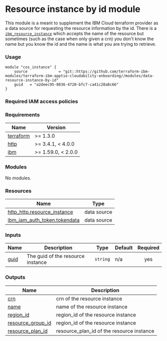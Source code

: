 <!-- Update the title -->
# Resource instance by id module

<!-- Add a description of module(s) in this repo -->
This module is a meant to supplement the IBM Cloud terraform provider as a data source for requesting the resource information by the id. There is a [`ibm_resource_instance`](https://registry.terraform.io/providers/IBM-Cloud/ibm/latest/docs/data-sources/resource_instance) which accepts the name of the resource but sometimes (such as the case when only given a crn) you don't know the name but you know the id and the name is what you are trying to retrieve.

### Usage

<!--
Add an example of the use of the module in the below code block.

Use real values instead of "var.<var_name>" or other placeholder values
unless real values don't help users know what to change.
-->

```hcl
module "cos_instance" {
    source              = "git::https://github.com/terraform-ibm-modules/terraform-ibm-apptio-cloudability-onboarding//modules/data-resource-instance-by-id"
    guid   = "a2deec95-0836-4720-bfc7-ca41c28a8c66"
}
```

### Required IAM access policies

<!-- PERMISSIONS REQUIRED TO RUN MODULE
If this module requires permissions, uncomment the following block and update
the sample permissions, following the format.
Replace the sample Account and IBM Cloud service names and roles with the
information in the console at
Manage > Access (IAM) > Access groups > Access policies.
-->

<!--
You need the following permissions to run this module.

- Account Management
    - **Sample Account Service** service
        - `Editor` platform access
        - `Manager` service access
    - IAM Services
        - **Sample Cloud Service** service
            - `Administrator` platform access
-->

<!-- NO PERMISSIONS FOR MODULE
If no permissions are required for the module, uncomment the following
statement instead the previous block.
-->

<!-- No permissions are needed to run this module.-->


<!-- Below content is automatically populated via pre-commit hook -->
<!-- BEGINNING OF PRE-COMMIT-TERRAFORM DOCS HOOK -->
### Requirements

| Name | Version |
|------|---------|
| <a name="requirement_terraform"></a> [terraform](#requirement\_terraform) | >= 1.3.0 |
| <a name="requirement_http"></a> [http](#requirement\_http) | >= 3.4.1, < 4.0.0 |
| <a name="requirement_ibm"></a> [ibm](#requirement\_ibm) | >= 1.59.0, < 2.0.0 |

### Modules

No modules.

### Resources

| Name | Type |
|------|------|
| [http_http.resource_instance](https://registry.terraform.io/providers/hashicorp/http/latest/docs/data-sources/http) | data source |
| [ibm_iam_auth_token.tokendata](https://registry.terraform.io/providers/IBM-Cloud/ibm/latest/docs/data-sources/iam_auth_token) | data source |

### Inputs

| Name | Description | Type | Default | Required |
|------|-------------|------|---------|:--------:|
| <a name="input_guid"></a> [guid](#input\_guid) | The guid of the resource instance | `string` | n/a | yes |

### Outputs

| Name | Description |
|------|-------------|
| <a name="output_crn"></a> [crn](#output\_crn) | crn of the resource instance |
| <a name="output_name"></a> [name](#output\_name) | name of the resource instance |
| <a name="output_region_id"></a> [region\_id](#output\_region\_id) | region\_id of the resource instance |
| <a name="output_resource_group_id"></a> [resource\_group\_id](#output\_resource\_group\_id) | region\_id of the resource instance |
| <a name="output_resource_plan_id"></a> [resource\_plan\_id](#output\_resource\_plan\_id) | resource\_plan\_id of the resource instance |
<!-- END OF PRE-COMMIT-TERRAFORM DOCS HOOK -->
